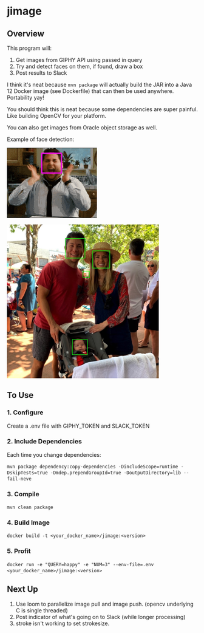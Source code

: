 # jimage

## Overview

This program will: 

1. Get images from GIPHY API using passed in query
2. Try and detect faces on them, if found, draw a box
3. Post results to Slack

I think it's neat because `mvn package` will actually build the JAR into a
Java 12 Docker image (see Dockerfile) that can then be used anywhere. Portability yay!

You should think this is neat because some dependencies are super painful.
Like building OpenCV for your platform. 

You can also get images from Oracle object storage as well.

Example of face detection: 

<img src="https://raw.githubusercontent.com/carimura/jimage/master/result.gif" /> <br />

<img src="https://raw.githubusercontent.com/carimura/jimage/master/result.jpg" width=400/> <br />

## To Use

### 1. Configure 
Create a .env file with GIPHY_TOKEN and SLACK_TOKEN

### 2. Include Dependencies

Each time you change dependencies: 
```
mvn package dependency:copy-dependencies -DincludeScope=runtime -DskipTests=true -Dmdep.prependGroupId=true -DoutputDirectory=lib --fail-neve
```

### 3. Compile

```
mvn clean package
```

### 4. Build Image
```
docker build -t <your_docker_name>/jimage:<version>
```

### 5. Profit
```
docker run -e "QUERY=happy" -e "NUM=3" --env-file=.env <your_docker_name>/jimage:<version>
```

 

## Next Up

1. Use loom to parallelize image pull and image push. (opencv underlying C is
   single threaded)
2. Post indicator of what's going on to Slack (while longer processing)
3. stroke isn't working to set strokesize.
